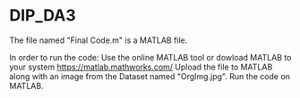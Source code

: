 # DIP_DA3
The file named "Final Code.m" is a MATLAB file.

In order to run the code:
Use the online MATLAB tool or dowload MATLAB to your system https://matlab.mathworks.com/
Upload the file to MATLAB along with an image from the Dataset named "OrgImg.jpg".
Run the code on MATLAB.
